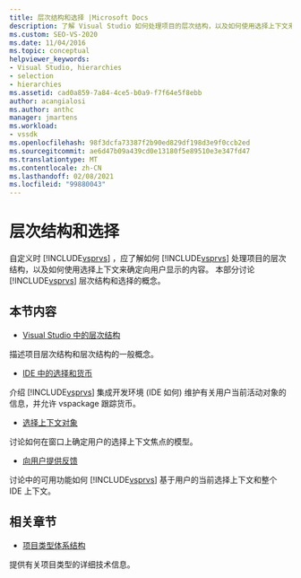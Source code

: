 ```yaml
---
title: 层次结构和选择 |Microsoft Docs
description: 了解 Visual Studio 如何处理项目的层次结构，以及如何使用选择上下文来确定向用户显示的内容。
ms.custom: SEO-VS-2020
ms.date: 11/04/2016
ms.topic: conceptual
helpviewer_keywords:
- Visual Studio, hierarchies
- selection
- hierarchies
ms.assetid: cad0a859-7a84-4ce5-b0a9-f7f64e5f8ebb
author: acangialosi
ms.author: anthc
manager: jmartens
ms.workload:
- vssdk
ms.openlocfilehash: 98f3dcfa73387f2b90ed829df198d3e9f0ccb2ed
ms.sourcegitcommit: ae6d47b09a439cd0e13180f5e89510e3e347fd47
ms.translationtype: MT
ms.contentlocale: zh-CN
ms.lasthandoff: 02/08/2021
ms.locfileid: "99880043"
---
```

# <a name="hierarchies-and-selection"></a>层次结构和选择
自定义时 [!INCLUDE[vsprvs](../../code-quality/includes/vsprvs_md.md)] ，应了解如何 [!INCLUDE[vsprvs](../../code-quality/includes/vsprvs_md.md)] 处理项目的层次结构，以及如何使用选择上下文来确定向用户显示的内容。 本部分讨论 [!INCLUDE[vsprvs](../../code-quality/includes/vsprvs_md.md)] 层次结构和选择的概念。

## <a name="in-this-section"></a>本节内容
- [Visual Studio 中的层次结构](../../extensibility/internals/hierarchies-in-visual-studio.md)

 描述项目层次结构和层次结构的一般概念。

- [IDE 中的选择和货币](../../extensibility/internals/selection-and-currency-in-the-ide.md)

 介绍 [!INCLUDE[vsprvs](../../code-quality/includes/vsprvs_md.md)] 集成开发环境 (IDE 如何) 维护有关用户当前活动对象的信息，并允许 vspackage 跟踪货币。

- [选择上下文对象](../../extensibility/internals/selection-context-objects.md)

 讨论如何在窗口上确定用户的选择上下文焦点的模型。

- [向用户提供反馈](../../extensibility/internals/feedback-to-the-user.md)

 讨论中的可用功能如何 [!INCLUDE[vsprvs](../../code-quality/includes/vsprvs_md.md)] 基于用户的当前选择上下文和整个 IDE 上下文。

## <a name="related-sections"></a>相关章节
- [项目类型体系结构](../../extensibility/internals/project-types-architecture.md)

 提供有关项目类型的详细技术信息。
